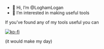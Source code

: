 - 👋 Hi, I’m @LoghamLogan
- 👀 I’m interested in making useful tools

If you've found any of my tools useful you can 

[![ko-fi](https://ko-fi.com/img/githubbutton_sm.svg)](https://ko-fi.com/W7W25F5NQ)

(it would make my day)

<!---
LoghamLogan/LoghamLogan is a ✨ special ✨ repository because its `README.md` (this file) appears on your GitHub profile.
You can click the Preview link to take a look at your changes.
--->
